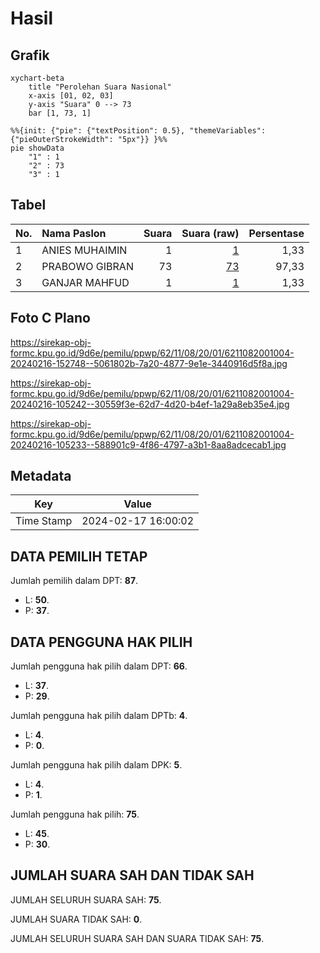 # Hasil

## Grafik

```mermaid
xychart-beta
    title "Perolehan Suara Nasional"
    x-axis [01, 02, 03]
    y-axis "Suara" 0 --> 73
    bar [1, 73, 1]
```

```mermaid
%%{init: {"pie": {"textPosition": 0.5}, "themeVariables": {"pieOuterStrokeWidth": "5px"}} }%%
pie showData
    "1" : 1
    "2" : 73
    "3" : 1
```

## Tabel

| No. | Nama Paslon    | Suara | Suara (raw) | Persentase |
|:--- |:-------------- | -----:| -----------:| ----------:|
| 1   | ANIES MUHAIMIN | 1     | [1][p-1]    | 1,33       |
| 2   | PRABOWO GIBRAN | 73    | [73][p-2]   | 97,33      |
| 3   | GANJAR MAHFUD  | 1     | [1][p-3]    | 1,33       |


[p-1]: https://github.com/gigit-pemilu/pemilu-2024/blob/main/pilpres/hitung-suara/sub/62-kalimantan-tengah/sub/11-pulang-pisau/sub/08-sebangau-kuala/sub/2001-paduran-sebangau/sub/004-tps/sub/paslon-1.txt
[p-2]: https://github.com/gigit-pemilu/pemilu-2024/blob/main/pilpres/hitung-suara/sub/62-kalimantan-tengah/sub/11-pulang-pisau/sub/08-sebangau-kuala/sub/2001-paduran-sebangau/sub/004-tps/sub/paslon-2.txt
[p-3]: https://github.com/gigit-pemilu/pemilu-2024/blob/main/pilpres/hitung-suara/sub/62-kalimantan-tengah/sub/11-pulang-pisau/sub/08-sebangau-kuala/sub/2001-paduran-sebangau/sub/004-tps/sub/paslon-3.txt

## Foto C Plano

https://sirekap-obj-formc.kpu.go.id/9d6e/pemilu/ppwp/62/11/08/20/01/6211082001004-20240216-152748--5061802b-7a20-4877-9e1e-3440916d5f8a.jpg

https://sirekap-obj-formc.kpu.go.id/9d6e/pemilu/ppwp/62/11/08/20/01/6211082001004-20240216-105242--30559f3e-62d7-4d20-b4ef-1a29a8eb35e4.jpg

https://sirekap-obj-formc.kpu.go.id/9d6e/pemilu/ppwp/62/11/08/20/01/6211082001004-20240216-105233--588901c9-4f86-4797-a3b1-8aa8adcecab1.jpg


## Metadata

| Key        | Value               |
| ---------- | ------------------- |
| Time Stamp | 2024-02-17 16:00:02 |


## DATA PEMILIH TETAP

Jumlah pemilih dalam DPT: **87**.
 * L: **50**.
 * P: **37**.

## DATA PENGGUNA HAK PILIH

Jumlah pengguna hak pilih dalam DPT: **66**.
 * L: **37**.
 * P: **29**.

Jumlah pengguna hak pilih dalam DPTb: **4**.
 * L: **4**.
 * P: **0**.

Jumlah pengguna hak pilih dalam DPK: **5**.
 * L: **4**.
 * P: **1**.

Jumlah pengguna hak pilih: **75**.
 * L: **45**.
 * P: **30**.

## JUMLAH SUARA SAH DAN TIDAK SAH

JUMLAH SELURUH SUARA SAH: **75**.

JUMLAH SUARA TIDAK SAH: **0**.

JUMLAH SELURUH SUARA SAH DAN SUARA TIDAK SAH: **75**.


